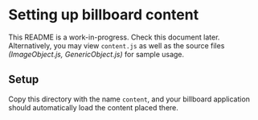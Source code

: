 # Setting up billboard content

This README is a work-in-progress. Check this document later. Alternatively, you may view `content.js` as well as the source files *(ImageObject.js, GenericObject.js)* for sample usage.

## Setup

Copy this directory with the name `content`, and your billboard application should automatically load the content placed there.

